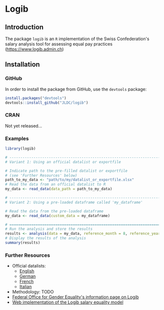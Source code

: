 # Logib
## Introduction
The package `logib` is an `R` implementation of the Swiss Confederation's salary analysis tool for assessing equal pay practices (https://www.logib.admin.ch)

## Installation
### GitHub
In order to install the package from GitHub, use the `devtools` package:

```R
install.packages("devtools")
devtools::install_github("JLDC/logib")
```

### CRAN
Not yet released...

### Examples

```R
library(logib)

# ------------------------------------------------------------------------------
# Variant 1: Using an official datalist or exportfile

# Indicate path to the pre-filled datalist or exportfile 
# (see 'Further Resources' below)
path_to_my_data <- "path/to/my/datalist_or_exportfile.xlsx"
# Read the data from an official datalist to R
my_data <- read_data(data_path = path_to_my_data)

# ------------------------------------------------------------------------------
# Variant 2: Using a pre-loaded dataframe called 'my_dataframe'

# Read the data from the pre-loaded dataframe
my_data <- read_data(custom_data = my_dataframe)

# ==============================================================================
# Run the analysis and store the results
results <- analysis(data = my_data, reference_month = 8, reference_year = 2020)
# Display the results of the analysis
summary(results)
```

### Further Resources
+ Official datalists: 
	- [English](https://www.logib.admin.ch/assets/Data/Datalist_e.xlsx)
	- [German](https://www.logib.admin.ch/assets/Data/Datalist_d.xlsx)
	- [French](https://www.logib.admin.ch/assets/Data/Datalist_f.xlsx)
	- [Italian](https://www.logib.admin.ch/assets/Data/Datalist_i.xlsx)
+ Methodology: TODO
+ [Federal Office for Gender Equality's information page on Logib](www.logib.ch) 
+ [Web implementation of the Logib salary equality model](https://www.logib.admin.ch)
